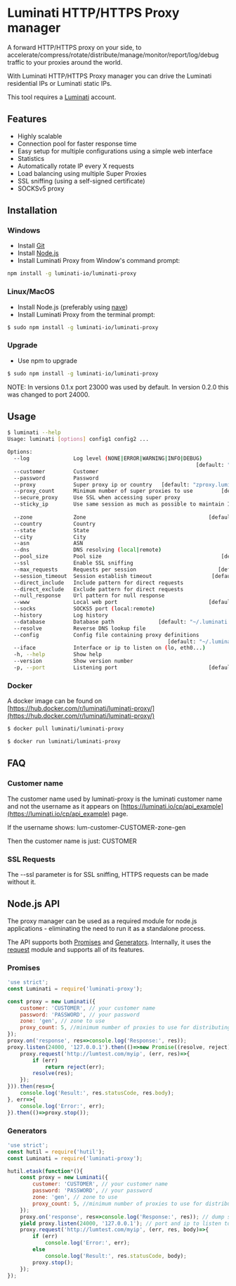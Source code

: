 # Luminati HTTP/HTTPS Proxy manager

A forward HTTP/HTTPS proxy on your side, to accelerate/compress/rotate/distribute/manage/monitor/report/log/debug traffic to your proxies around the world.

With Luminati HTTP/HTTPS Proxy manager you can drive the Luminati residential IPs or Luminati static IPs.

This tool requires a [Luminati](https://luminati.io/?cam=github-proxy) account.

## Features
- Highly scalable
- Connection pool for faster response time
- Easy setup for multiple configurations using a simple web interface
- Statistics
- Automatically rotate IP every X requests
- Load balancing using multiple Super Proxies
- SSL sniffing (using a self-signed certificate)
- SOCKSv5 proxy

## Installation

### Windows
- Install [Git](https://git-scm.com/download/win)
- Install [Node.js](https://nodejs.org/en/download/)
- Install Luminati Proxy from Window's command prompt:
```sh
npm install -g luminati-io/luminati-proxy
```

### Linux/MacOS
- Install Node.js (preferably using [nave](https://github.com/isaacs/nave))
- Install Luminati Proxy from the terminal prompt:
```sh
$ sudo npm install -g luminati-io/luminati-proxy
```

### Upgrade
- Use npm to upgrade
```sh
$ sudo npm install -g luminati-io/luminati-proxy
```
NOTE: In versions 0.1.x port 23000 was used by default. In version 0.2.0 this was changed to port 24000.

## Usage
```sh
$ luminati --help
Usage: luminati [options] config1 config2 ...

Options:
  --log              Log level (NONE|ERROR|WARNING|INFO|DEBUG)
                                                            [default: "WARNING"]
  --customer         Customer
  --password         Password
  --proxy            Super proxy ip or country   [default: "zproxy.luminati.io"]
  --proxy_count      Minimum number of super proxies to use         [default: 1]
  --secure_proxy     Use SSL when accessing super proxy
  --sticky_ip        Use same session as much as possible to maintain IP
                                                                       [boolean]
  --zone             Zone                                       [default: "gen"]
  --country          Country
  --state            State
  --city             City
  --asn              ASN
  --dns              DNS resolving (local|remote)
  --pool_size        Pool size                                      [default: 3]
  --ssl              Enable SSL sniffing
  --max_requests     Requests per session                          [default: 50]
  --session_timeout  Session establish timeout                   [default: 5000]
  --direct_include   Include pattern for direct requests
  --direct_exclude   Exclude pattern for direct requests
  --null_response    Url pattern for null response
  --www              Local web port                             [default: 22999]
  --socks            SOCKS5 port (local:remote)
  --history          Log history                                       [boolean]
  --database         Database path              [default: "~/.luminati.sqlite3"]
  --resolve          Reverse DNS lookup file
  --config           Config file containing proxy definitions
                                                   [default: "~/.luminati.json"]
  --iface            Interface or ip to listen on (lo, eth0...)
  -h, --help         Show help                                         [boolean]
  --version          Show version number                               [boolean]
  -p, --port         Listening port                             [default: 24000]
```

### Docker

A docker image can be found on [https://hub.docker.com/r/luminati/luminati-proxy/](https://hub.docker.com/r/luminati/luminati-proxy/)

```sh
$ docker pull luminati/luminati-proxy

$ docker run luminati/luminati-proxy
```

## FAQ

### Customer name

The customer name used by luminati-proxy is the luminati customer name and not the username as it appears on [https://luminati.io/cp/api_example](https://luminati.io/cp/api_example) page.

If the username shows: lum-customer-CUSTOMER-zone-gen

Then the customer name is just: CUSTOMER

### SSL Requests

The --ssl parameter is for SSL sniffing, HTTPS requests can be made without it.

## Node.js API

The proxy manager can be used as a required module for node.js applications - eliminating the need to run it as a standalone process.

The API supports both [Promises](https://www.promisejs.org/) and [Generators](https://www.promisejs.org/generators/). Internally, it uses the [request](https://github.com/request/request) module and supports all of its features.

### Promises
```js
'use strict';
const Luminati = require('luminati-proxy');

const proxy = new Luminati({
    customer: 'CUSTOMER', // your customer name
    password: 'PASSWORD', // your password
    zone: 'gen', // zone to use
    proxy_count: 5, //minimum number of proxies to use for distributing requests
});
proxy.on('response', res=>console.log('Response:', res));
proxy.listen(24000, '127.0.0.1').then(()=>new Promise((resolve, reject)=>{
    proxy.request('http://lumtest.com/myip', (err, res)=>{
        if (err)
            return reject(err);
        resolve(res);
    });
})).then(res=>{
    console.log('Result:', res.statusCode, res.body);
}, err=>{
    console.log('Error:', err);
}).then(()=>proxy.stop());
```

### Generators
```js
'use strict';
const hutil = require('hutil');
const Luminati = require('luminati-proxy');

hutil.etask(function*(){
    const proxy = new Luminati({
        customer: 'CUSTOMER', // your customer name
        password: 'PASSWORD', // your password
        zone: 'gen', // zone to use
        proxy_count: 5, //minimum number of proxies to use for distributing requests
    });
    proxy.on('response', res=>console.log('Response:', res)); // dump some stats to screen
    yield proxy.listen(24000, '127.0.0.1'); // port and ip to listen to
    proxy.request('http://lumtest.com/myip', (err, res, body)=>{
        if (err)
            console.log('Error:', err);
        else
            console.log('Result:', res.statusCode, body);
        proxy.stop();
    });
});
```
